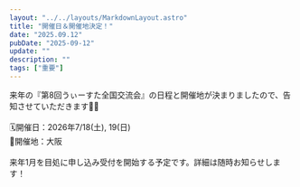```yaml
---
layout: "../../layouts/MarkdownLayout.astro"
title: "開催日＆開催地決定！"
date: "2025.09.12"
pubDate: "2025-09-12"
update: ""
description: ""
tags: ["重要"]
---
```


来年の『第8回うぃーすた全国交流会』の日程と開催地が決まりましたので、告知させていただきます🙌🏻</a>
<br><br>
🗓️開催日：2026年7/18(土), 19(日)
<br>
📍開催地：大阪
<br><br>
来年1月を目処に申し込み受付を開始する予定です。詳細は随時お知らせします！